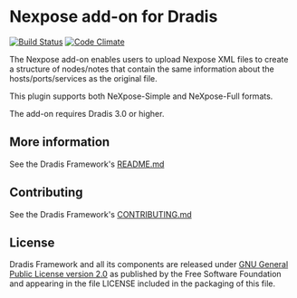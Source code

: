 # Nexpose add-on for Dradis

[![Build Status](https://secure.travis-ci.org/dradis/dradis-nexpose.png?branch=master)](http://travis-ci.org/dradis/dradis-nexpose) [![Code Climate](https://codeclimate.com/github/dradis/dradis-nexpose.png)](https://codeclimate.com/github/dradis/dradis-nexpose.png)

The Nexpose add-on enables users to upload Nexpose XML files to create a structure of nodes/notes that contain the same information about the hosts/ports/services as the original file.

This plugin supports both NeXpose-Simple and NeXpose-Full formats.

The add-on requires Dradis 3.0 or higher.


## More information

See the Dradis Framework's [README.md](https://github.com/dradis/dradisframework/blob/master/README.md)


## Contributing

See the Dradis Framework's [CONTRIBUTING.md](https://github.com/dradis/dradisframework/blob/master/CONTRIBUTING.md)


## License

Dradis Framework and all its components are released under [GNU General Public License version 2.0](http://www.gnu.org/licenses/old-licenses/gpl-2.0.html) as published by the Free Software Foundation and appearing in the file LICENSE included in the packaging of this file.
